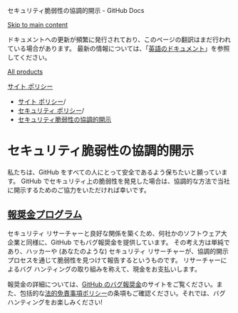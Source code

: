 セキュリティ脆弱性の協調的開示 - GitHub Docs

[Skip to main content](#main-content)

ドキュメントへの更新が頻繁に発行されており、このページの翻訳はまだ行われている場合があります。 最新の情報については、「[英語のドキュメント](/en)」を参照してください。

[All products](/ja)

[サイト ポリシー](/ja/site-policy)

* [サイト ポリシー](/ja/site-policy)/
* [セキュリティ ポリシー](/ja/site-policy/security-policies)/
* [セキュリティ脆弱性の協調的開示](/ja/site-policy/security-policies/coordinated-disclosure-of-security-vulnerabilities)

セキュリティ脆弱性の協調的開示
==========

私たちは、GitHub をすべての人にとって安全であるよう保ちたいと願っています。 GitHub でセキュリティ上の脆弱性を発見した場合は、協調的な方法で当社に開示するためのご協力をいただければ幸いです。

[報奨金プログラム](#bounty-program)
----------

セキュリティ リサーチャーと良好な関係を築くため、何社かのソフトウェア大企業と同様に、GitHub でもバグ報奨金を提供しています。 その考え方は単純であり、ハッカーや (あなたのような) セキュリティ リサーチャーが、協調的開示プロセスを通じて脆弱性を見つけて報告するというものです。 リサーチャーによるバグ ハンティングの取り組みを称えて、現金をお支払いします。

報奨金の詳細については、[GitHub のバグ報奨金](https://bounty.github.com)のサイトをご覧ください。また、包括的な[法的免責事項ポリシー](/ja/site-policy/security-policies/github-bug-bounty-program-legal-safe-harbor)の条項もご確認ください。それでは、バグ ハンティングをお楽しみください!
